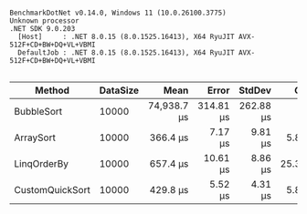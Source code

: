 ```

BenchmarkDotNet v0.14.0, Windows 11 (10.0.26100.3775)
Unknown processor
.NET SDK 9.0.203
  [Host]     : .NET 8.0.15 (8.0.1525.16413), X64 RyuJIT AVX-512F+CD+BW+DQ+VL+VBMI
  DefaultJob : .NET 8.0.15 (8.0.1525.16413), X64 RyuJIT AVX-512F+CD+BW+DQ+VL+VBMI


```
| Method          | DataSize | Mean        | Error     | StdDev    | Gen0    | Gen1   | Allocated |
|---------------- |--------- |------------:|----------:|----------:|--------:|-------:|----------:|
| BubbleSort      | 10000    | 74,938.7 μs | 314.81 μs | 262.88 μs |       - |      - |  39.16 KB |
| ArraySort       | 10000    |    366.4 μs |   7.17 μs |   9.81 μs |  5.8594 |      - |  39.09 KB |
| LinqOrderBy     | 10000    |    657.4 μs |  10.61 μs |   8.86 μs | 25.3906 | 5.8594 | 156.52 KB |
| CustomQuickSort | 10000    |    429.8 μs |   5.52 μs |   4.31 μs |  5.8594 |      - |  39.09 KB |
